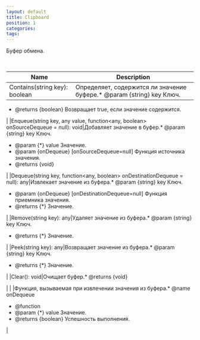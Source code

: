 ```yaml
---
layout: default
title: Clipboard
position: 1
categories: 
tags: 
---
```


Буфер обмена.

 

|Name|Description|
|----|-----------|
|Contains(string key): boolean|Определяет, содержится ли значение буфере.* @param {string} key Ключ.
* @returns {boolean} Возвращает true, если значение содержится.

|
|Enqueue(string key, any value, function<any, boolean> onSourceDequeue = null): void|Добавляет значение в буфер.* @param {string} key Ключ.
* @param {*} value Значение.
* @param {onDequeue} [onSourceDequeue=null] Функция источника значения.
* @returns {void}

|
|Dequeue(string key, function<any, boolean> onDestinationDequeue = null): any|Извлекает значение из буфера.* @param {string} key Ключ.
* @param {onDequeue} [onDestinationDequeue=null] Функция приемника значения.
* @returns {*} Значение.

|
|Remove(string key): any|Удаляет значение из буфера.* @param {string} key Ключ.
* @returns {*} Значение.

|
|Peek(string key): any|Возвращает значение из буфера.* @param {string} key Ключ.
* @returns {*} Значение.

|
|Clear(): void|Очищает буфер.* @returns {void}

|
| |Функция, вызываемая при извлечении значения из буфера.* @name onDequeue
* @function
* @param {*} value Значение.
* @returns {boolean} Успешность выполнения.

|

 

 


